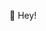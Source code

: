 👋 Hey!

<!---
7777sea/7777sea is a ✨ special ✨ repository because its `README.md` (this file) appears on your GitHub profile.
You can click the Preview link to take a look at your changes.
--->
